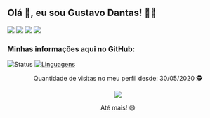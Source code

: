 ## Olá 👋, eu sou Gustavo Dantas! 👨‍💻


[<img src="https://img.shields.io/badge/linkedin-%230077B5.svg?&style=for-the-badge&logo=linkedin&logoColor=white" />](https://www.linkedin.com/in/gustavodantasmarim/) [<img src = "https://img.shields.io/badge/instagram-%23E4405F.svg?&style=for-the-badge&logo=instagram&logoColor=white">](https://www.instagram.com/gustavodntts/) [<img src = "https://img.shields.io/badge/facebook-%231877F2.svg?&style=for-the-badge&logo=facebook&logoColor=white">](https://www.facebook.com/gustavo.dantas.18) [<img src="https://img.shields.io/badge/GitHub-100000?style=for-the-badge&logo=github&logoColor=white">](https://github.com/gustavomarim)




### Minhas informações aqui no GitHub:
![Status](https://github-readme-stats.vercel.app/api?username=gustavomarim) [![Linguagens](https://github-readme-stats.vercel.app/api/top-langs/?username=gustavomarim&layout=compact)](https://github.com/gustavomarim/github-readme-stats)

<p align="center">
 Quantidade de visitas no meu perfil desde: 30/05/2020 🕵️ <br></p>
<p align="center"> 
   <img alingn="center" src="https://profile-counter.glitch.me/murilofarias10/count.svg" /></p>
<p align="center">
Até mais! 😄
</p>

<!-- link badges
https://github.com/alexandresanlim/Badges4-README.md-Profile --->
